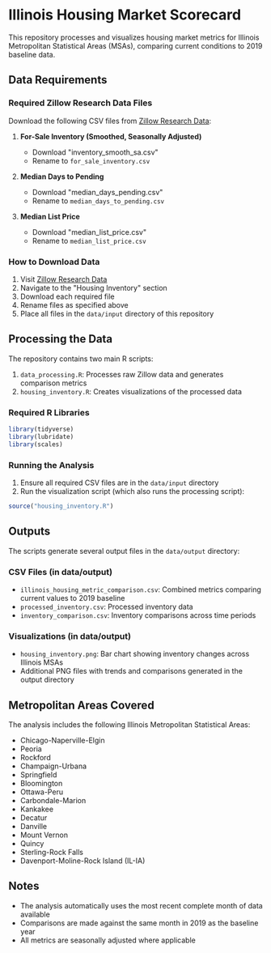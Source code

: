 # Illinois Housing Market Scorecard

This repository processes and visualizes housing market metrics for Illinois Metropolitan Statistical Areas (MSAs), comparing current conditions to 2019 baseline data.

## Data Requirements

### Required Zillow Research Data Files

Download the following CSV files from [Zillow Research Data](https://www.zillow.com/research/data/):

1. **For-Sale Inventory (Smoothed, Seasonally Adjusted)** 
   - Download "inventory_smooth_sa.csv"
   - Rename to `for_sale_inventory.csv`

2. **Median Days to Pending**
   - Download "median_days_pending.csv"
   - Rename to `median_days_to_pending.csv`

3. **Median List Price**
   - Download "median_list_price.csv"
   - Rename to `median_list_price.csv`

### How to Download Data

1. Visit [Zillow Research Data](https://www.zillow.com/research/data/)
2. Navigate to the "Housing Inventory" section
3. Download each required file
4. Rename files as specified above
5. Place all files in the `data/input` directory of this repository

## Processing the Data

The repository contains two main R scripts:

1. `data_processing.R`: Processes raw Zillow data and generates comparison metrics
2. `housing_inventory.R`: Creates visualizations of the processed data

### Required R Libraries
```R
library(tidyverse)
library(lubridate)
library(scales)
```

### Running the Analysis

1. Ensure all required CSV files are in the `data/input` directory
2. Run the visualization script (which also runs the processing script):
```R
source("housing_inventory.R")
```

## Outputs

The scripts generate several output files in the `data/output` directory:

### CSV Files (in data/output)
- `illinois_housing_metric_comparison.csv`: Combined metrics comparing current values to 2019 baseline
- `processed_inventory.csv`: Processed inventory data
- `inventory_comparison.csv`: Inventory comparisons across time periods

### Visualizations (in data/output)
- `housing_inventory.png`: Bar chart showing inventory changes across Illinois MSAs
- Additional PNG files with trends and comparisons generated in the output directory

## Metropolitan Areas Covered

The analysis includes the following Illinois Metropolitan Statistical Areas:
- Chicago-Naperville-Elgin
- Peoria
- Rockford
- Champaign-Urbana
- Springfield
- Bloomington
- Ottawa-Peru
- Carbondale-Marion
- Kankakee
- Decatur
- Danville
- Mount Vernon
- Quincy
- Sterling-Rock Falls
- Davenport-Moline-Rock Island (IL-IA)

## Notes

- The analysis automatically uses the most recent complete month of data available
- Comparisons are made against the same month in 2019 as the baseline year
- All metrics are seasonally adjusted where applicable
